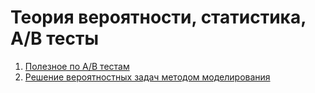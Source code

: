# Теория вероятности, статистика, A/B тесты
1. [Полезное по A/B тестам](https://github.com/ShashlovAI/stat/tree/main/AB)
2. [Решение вероятностных задач методом моделирования](https://github.com/ShashlovAI/stat/tree/main/math)
